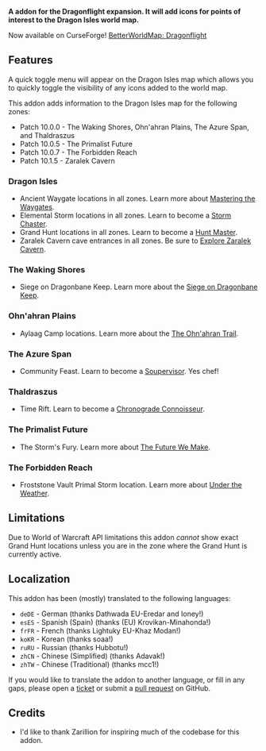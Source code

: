 **A addon for the Dragonflight expansion. It will add icons for points of interest to the Dragon Isles world map.**

Now available on CurseForge! [BetterWorldMap: Dragonflight](https://www.curseforge.com/wow/addons/betterworldmap-dragonflight)

## Features

A quick toggle menu will appear on the Dragon Isles map which allows you to quickly toggle the visibility of any icons added to the world map.

This addon adds information to the Dragon Isles map for the following zones:

* Patch 10.0.0 - The Waking Shores, Ohn'ahran Plains, The Azure Span, and Thaldraszus
* Patch 10.0.5 - The Primalist Future
* Patch 10.0.7 - The Forbidden Reach
* Patch 10.1.5 - Zaralek Cavern

### Dragon Isles

* Ancient Waygate locations in all zones. Learn more about [Mastering the Waygates](https://www.wowhead.com/achievement=16292/mastering-the-waygates).
* Elemental Storm locations in all zones. Learn to become a [Storm Chaster](https://www.wowhead.com/achievement=16490/storm-chaser).
* Grand Hunt locations in all zones. Learn to become a [Hunt Master](https://www.wowhead.com/achievement=16540/hunt-master).
* Zaralek Cavern cave entrances in all zones. Be sure to [Explore Zaralek Cavern](https://www.wowhead.com/achievement=17766/explore-zaralek-cavern).

### The Waking Shores

* Siege on Dragonbane Keep. Learn more about the [Siege on Dragonbane Keep](https://www.wowhead.com/achievement=16411/siege-on-dragonbane-keep-home-sweet-home).

### Ohn'ahran Plains

* Aylaag Camp locations. Learn more about the [The Ohn'ahran Trail](https://www.wowhead.com/achievement=16462/the-ohnahran-trail).

### The Azure Span

* Community Feast. Learn to become a [Soupervisor](https://www.wowhead.com/achievement=16443/soupervisor). Yes chef!

### Thaldraszus

* Time Rift. Learn to become a [Chronograde Connoisseur](https://www.wowhead.com/achievement=18637/chronograde-connoisseur).

### The Primalist Future

* The Storm's Fury.  Learn more about [The Future We Make](https://www.wowhead.com/achievement=17342/the-future-we-make).

### The Forbidden Reach

* Froststone Vault Primal Storm location. Learn more about [Under the Weather](https://www.wowhead.com/achievement=17540/under-the-weather).

## Limitations

Due to World of Warcraft API limitations this addon _cannot_ show exact Grand Hunt locations unless you are in the zone where the Grand Hunt is currently active.

## Localization

This addon has been (mostly) translated to the following languages:

* `deDE` - German (thanks Dathwada EU-Eredar and Ioney!)
* `esES` - Spanish (Spain) (thanks (EU) Krovikan-Minahonda!)
* `frFR` - French (thanks Lightuky EU-Khaz Modan!)
* `koKR` - Korean (thanks soaa!)
* `ruRU` - Russian (thanks Hubbotu!)
* `zhCN` - Chinese (Simplified) (thanks Adavak!)
* `zhTW` - Chinese (Traditional) (thanks mcc1!)

If you would like to translate the addon to another language, or fill in any gaps, please open a [ticket](https://github.com/wyldclaw/betterworldmap-dragonflight/issues) or submit a [pull request](https://github.com/wyldclaw/betterworldmap-dragonflight/pulls) on GitHub.

## Credits

* I'd like to thank Zarillion for inspiring much of the codebase for this addon.
